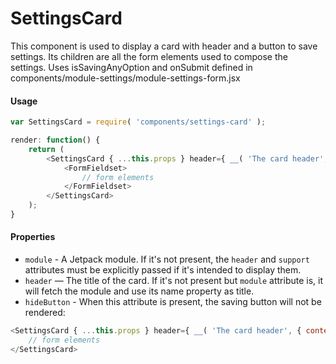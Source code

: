 SettingsCard
=========

This component is used to display a card with header and a button to save settings.
Its children are all the form elements used to compose the settings.
Uses isSavingAnyOption and onSubmit defined in components/module-settings/module-settings-form.jsx

#### Usage

```js
var SettingsCard = require( 'components/settings-card' );

render: function() {
	return (
		<SettingsCard { ...this.props } header={ __( 'The card header', { context: 'Settings header' } ) }>
			<FormFieldset>
				// form elements
			</FormFieldset>
		</SettingsCard>
	);
}
```

#### Properties

* `module` - A Jetpack module. If it's not present, the `header` and `support` attributes must be explicitly passed if it's intended to display them.
* `header` — The title of the card. If it's not present but `module` attribute is, it will fetch the module and use its name property as title.
* `hideButton` - When this attribute is present, the saving button will not be rendered:
```js
<SettingsCard { ...this.props } header={ __( 'The card header', { context: 'Settings header' } ) } hideButton>
	// form elements
</SettingsCard>
```